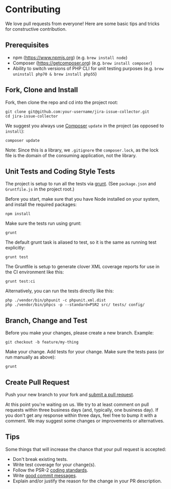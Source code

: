 # Contributing

We love pull requests from everyone! Here are some basic tips and tricks for constructive contribution.

## Prerequisites

* npm (https://www.npmjs.org) (e.g. `brew install node`)
* Composer (https://getcomposer.org) (e.g. `brew install composer`)
* Ability to switch versions of PHP CLI for unit testing purposes (e.g. `brew uninstall php70 & brew install php55`)

## Fork, Clone and Install

Fork, then clone the repo and cd into the project root:

    git clone git@github.com:your-username/jira-issue-collector.git
    cd jira-issue-collector

We suggest you always use [Composer](https://getcomposer.org/) `update` in the project (as opposed to `install`):

    composer update
    
Note: Since this is a library, we `.gitignore` the `composer.lock`, as the lock file is the domain of the consuming
application, not the library.

## Unit Tests and Coding Style Tests

The project is setup to run all the tests via [grunt](http://gruntjs.com/getting-started). (See
`package.json` and `Gruntfile.js` in the project root.)

Before you start, make sure that you have Node installed on your system, and install the required packages:

    npm install

Make sure the tests run using grunt:

    grunt

The default grunt task is aliased to test, so it is the same as running test explicitly:

    grunt test

The Gruntfile is setup to generate clover XML coverage reports for use in the CI environment like this:

    grunt test:ci

Alternatively, you can run the tests directly like this:

    php ./vendor/bin/phpunit -c phpunit.xml.dist
    php ./vendor/bin/phpcs -p --standard=PSR2 src/ tests/ config/

## Branch, Change and Test

Before you make your changes, please create a new branch. Example:

    git checkout -b feature/my-thing

Make your change. Add tests for your change. Make sure the tests pass (or run manually as above):

    grunt

## Create Pull Request

Push your new branch to your fork and [submit a pull request][pr].

[pr]: https://github.com/soliantconsulting/jira-issue-collector/compare/

At this point you're waiting on us. We try to at least comment on pull requests within three business days (and,
typically, one business day). If you don't get any response within three days, feel free to bump it with a comment. We
may suggest some changes or improvements or alternatives.

## Tips

Some things that will increase the chance that your pull request is accepted:

* Don't break existing tests.
* Write test coverage for your change(s).
* Follow the PSR-2 [coding standards][style].
* Write [good commit messages][commit].
* Explain and/or justify the reason for the change in your PR description.

[style]: https://github.com/php-fig/fig-standards/blob/master/accepted/PSR-2-coding-style-guide.md
[commit]: https://git-scm.com/book/ch5-2.html#Commit-Guidelines
